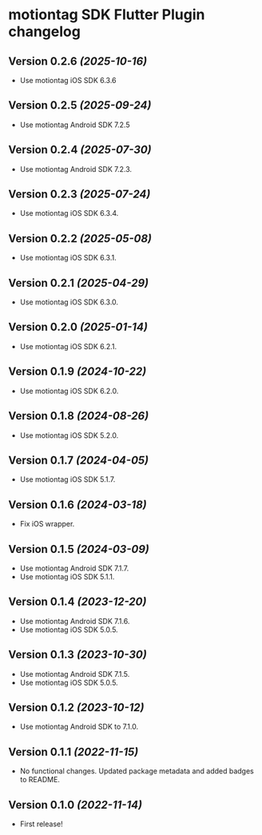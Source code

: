 # motiontag SDK Flutter Plugin changelog

## Version 0.2.6 *(2025-10-16)*

- Use motiontag iOS SDK 6.3.6 

## Version 0.2.5 *(2025-09-24)*

- Use motiontag Android SDK 7.2.5

## Version 0.2.4 *(2025-07-30)*

- Use motiontag Android SDK 7.2.3.

## Version 0.2.3 *(2025-07-24)*

- Use motiontag iOS SDK 6.3.4.

## Version 0.2.2 *(2025-05-08)*

- Use motiontag iOS SDK 6.3.1.

## Version 0.2.1 *(2025-04-29)*

- Use motiontag iOS SDK 6.3.0.

## Version 0.2.0 *(2025-01-14)*

- Use motiontag iOS SDK 6.2.1.

## Version 0.1.9 *(2024-10-22)*

- Use motiontag iOS SDK 6.2.0.

## Version 0.1.8 *(2024-08-26)*

- Use motiontag iOS SDK 5.2.0.

## Version 0.1.7 *(2024-04-05)*

- Use motiontag iOS SDK 5.1.7.

## Version 0.1.6 *(2024-03-18)*

- Fix iOS wrapper.

## Version 0.1.5 *(2024-03-09)*

- Use motiontag Android SDK 7.1.7.
- Use motiontag iOS SDK 5.1.1.

## Version 0.1.4 *(2023-12-20)*

- Use motiontag Android SDK 7.1.6.
- Use motiontag iOS SDK 5.0.5.

## Version 0.1.3 *(2023-10-30)*

- Use motiontag Android SDK 7.1.5.
- Use motiontag iOS SDK 5.0.5.

## Version 0.1.2 *(2023-10-12)*

- Use motiontag Android SDK to 7.1.0.

## Version 0.1.1 *(2022-11-15)*

- No functional changes. Updated package metadata and added badges to README.

## Version 0.1.0 *(2022-11-14)*

- First release!
